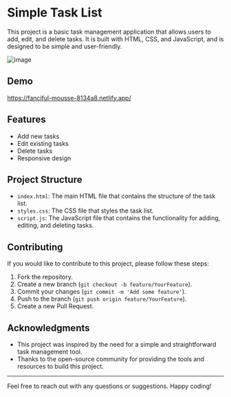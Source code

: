 # Simple Task List

This project is a basic task management application that allows users to add, edit, and delete tasks. It is built with HTML, CSS, and JavaScript, and is designed to be simple and user-friendly.

![image](https://github.com/user-attachments/assets/c0f6270b-2a96-44aa-a857-54cecb5c35bf)

## Demo
https://fanciful-mousse-8134a8.netlify.app/

## Features

- Add new tasks
- Edit existing tasks
- Delete tasks
- Responsive design

## Project Structure

- `index.html`: The main HTML file that contains the structure of the task list.
- `styles.css`: The CSS file that styles the task list.
- `script.js`: The JavaScript file that contains the functionality for adding, editing, and deleting tasks.

## Contributing

If you would like to contribute to this project, please follow these steps:

1. Fork the repository.
2. Create a new branch (`git checkout -b feature/YourFeature`).
3. Commit your changes (`git commit -m 'Add some feature'`).
4. Push to the branch (`git push origin feature/YourFeature`).
5. Create a new Pull Request.

## Acknowledgments

- This project was inspired by the need for a simple and straightforward task management tool.
- Thanks to the open-source community for providing the tools and resources to build this project.

---

Feel free to reach out with any questions or suggestions. Happy coding!
